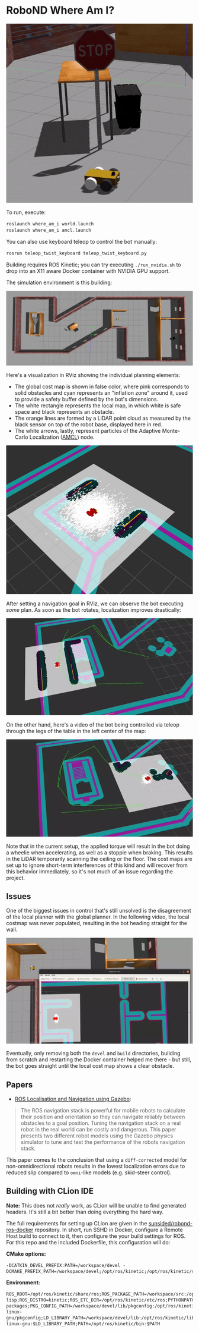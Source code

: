 # RoboND Where Am I?

![](.readme/whee.gif)

To run, execute:

```bash
roslaunch where_am_i world.launch
roslaunch where_am_i amcl.launch
```

You can also use keyboard teleop to control the bot manually:

```bash
rosrun teleop_twist_keyboard teleop_twist_keyboard.py
```

Building requires ROS Kinetic; you can try executing `./run_nvidia.sh` to drop into an X11 aware
Docker container with NVIDIA GPU support.

The simulation environment is this building:

![](.readme/map.jpg)

Here's a visualization in RViz showing the individual planning elements:

- The global cost map is shown in false color, where pink corresponds to
  solid obstacles and cyan represents an "inflation zone" around it, used
  to provide a safety buffer defined by the bot's dimensions.
- The white rectangle represents the local map, in which white is safe space
  and black represents an obstacle.
- The orange lines are formed by a LiDAR point cloud as measured by the black
  sensor on top of the robot base, displayed here in red.
- The white arrows, lastly, represent particles of the Adaptive Monte-Carlo
  Localization ([AMCL](http://wiki.ros.org/amcl)) node.

![](.readme/local-map.jpg)

After setting a navigation goal in RViz, we can observe the bot executing _some_
plan. As soon as the bot rotates, localization improves drastically:

![](.readme/automatic.webp)

On the other hand, here's a video of the bot being controlled via teleop through
the legs of the table in the left center of the map:

![](.readme/manual.webp)

Note that in the current setup, the applied torque will result in the
bot doing a wheelie when accelerating, as well as a stoppie when braking.
This results in the LiDAR temporarily scanning the ceiling or the floor.
The cost maps are set up to ignore short-term interferences of this kind
and will recover from this behavior immediately, so it's not much of
an issue regarding the project.

## Issues

One of the biggest issues in control that's still unsolved is the disagreement
of the local planner with the global planner. In the following video,
the local costmap was never populated, resulting in the bot heading straight
for the wall.

![](.readme/derp.webp)

Eventually, only removing both the `devel` and `build` directories, 
building from scratch and restarting the Docker container helped me there -
but still, the bot goes straight until the local cost map shows a clear obstacle. 

## Papers

- [ROS Localisation and Navigation using Gazebo](papers/mcleod.pdf):

> The ROS navigation stack is powerful for mobile robots to calculate their position and orientation so they can navigate reliably between obstacles to a goal position. Tuning the navigation stack on a real robot in the real world can be costly and dangerous. This paper presents two different robot models using the Gazebo physics simulator to tune and test the performance of the robots navigation stack.

This paper comes to the conclusion that using a `diff-corrected` model for
non-omnidirectional robots results in the lowest localization errors due to
reduced slip compared to `omni`-like models (e.g. skid-steer control).

## Building with CLion IDE

**Note:** This does not _really_ work, as CLion will be unable to find generated headers. It's still a bit
          better than doing everything the hard way.

The full requirements for setting up CLion are given in the [sunsided/robond-ros-docker](https://github.com/sunsided/robond-ros-docker)
repository. In short, run SSHD in Docker, configure a Remote Host build to connect to it, then configure
the your build settings for ROS. For this repo and the included Dockerfile, this configuration will do:

**CMake options:**

```
-DCATKIN_DEVEL_PREFIX:PATH=/workspace/devel -DCMAKE_PREFIX_PATH=/workspace/devel;/opt/ros/kinetic;/opt/ros/kinetic/share
```

**Environment:**

```
ROS_ROOT=/opt/ros/kinetic/share/ros;ROS_PACKAGE_PATH=/workspace/src:/opt/ros/kinetic/share;ROS_MASTER_URI=http://localhost:11311;ROS_PYTHON_VERSION=2;ROS_VERSION=1;ROSLISP_PACKAGE_DIRECTORIES=/workspace/devel/share/common-lisp;ROS_DISTRO=kinetic;ROS_ETC_DIR=/opt/ros/kinetic/etc/ros;PYTHONPATH=/opt/ros/kinetic/lib/python2.7/dist-packages;PKG_CONFIG_PATH=/workspace/devel/lib/pkgconfig:/opt/ros/kinetic/lib/pkgconfig:/opt/ros/kinetic/lib/x86_64-linux-gnu/pkgconfig;LD_LIBRARY_PATH=/workspace/devel/lib:/opt/ros/kinetic/lib:/opt/ros/kinetic/lib/x86_64-linux-gnu:$LD_LIBRARY_PATH;PATH=/opt/ros/kinetic/bin:$PATH
```
